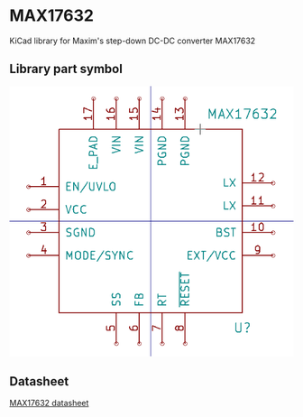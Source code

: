 # MAX17632
KiCad library for Maxim's step-down DC-DC converter MAX17632

## Library part symbol
![MAX17632 part image](https://github.com/mkudlacek/MAX17632/blob/master/max17632.png)

## Datasheet
[MAX17632 datasheet](https://github.com/mkudlacek/MAX17632/blob/master/MAX17632-1287024.pdf)
